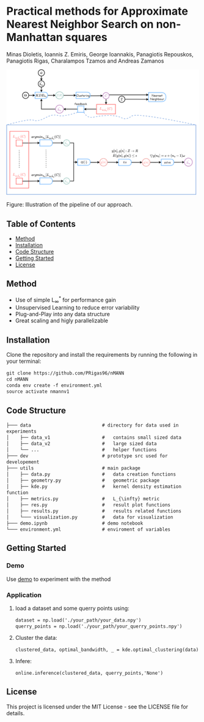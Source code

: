 # Practical methods for Approximate Nearest Neighbor Search on non-Manhattan squares

Minas Dioletis, Ioannis Z. Emiris, George Ioannakis, Panagiotis Repouskos, Panagiotis Rigas, Charalampos Tzamos and Andreas Zamanos

![header](/dev/other/images/pipelinecgta.png)

Figure: Illustration of the pipeline of our approach.


## Table of Contents

- [Method](#Method)
- [Installation](#Installation)
- [Code Structure](#CD)
- [Getting Started](#getting_started)
- [License](#license)

<a id="Method"></a>

## Method

- Use of simple L<sub>&infin;</sub><sup>*</sup> for performance gain
- Unsupervised Learning to reduce error variability
- Plug-and-Play into any data structure
- Great scaling and higly parallelizable

<a id="Installation"></a>

## Installation

Clone the repository and install the requirements by running the following in your terminal:

```[BASH]
git clone https://github.com/PRigas96/nMANN
cd nMANN
conda env create -f environment.yml
source activate nmannv1
```

<a id="CD"></a>

## Code Structure

```
├─── data                          # directory for data used in experiments
│    ├── data_v1                   #   contains small sized data
│    ├── data_v2                   #   large sized data
│    └── ...                       #   helper functions
├─── dev                           # prototype src used for developement
├─── utils                         # main package
│    ├── data.py                   #   data creation functions
│    ├── geometry.py               #   geometric package
│    ├── kde.py                    #   kernel density estimation function
│    ├── metrics.py                #   L_{\infty} metric
│    ├── res.py                    #   result plot functions
│    ├── results.py                #   results related functions
│    └─── visualization.py         #   data for visualization
├─── demo.ipynb                    # demo notebook
└─── environment.yml               # enviroment of variables
```

<a id="getting_started"></a>

## Getting Started

### Demo

Use [demo](demo.ipynb) to experiment with the method

### Application

1. load a dataset and some querry points using:

    ```[Python]
    dataset = np.load('./your_path/your_data.npy')
    querry_points = np.load('./your_path/your_querry_points.npy')
    ```

2. Cluster the data:

    ```[Python]
    clustered_data, optimal_bandwidth, _ = kde.optimal_clustering(data)
    ```

3. Infere:

    ```[Python]
    online.inference(clustered_data, querry_points,'None')
    ```

<a id="license"></a>

## License

This project is licensed under the MIT License - see the LICENSE file for details.
